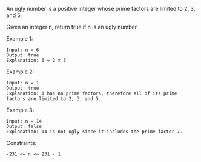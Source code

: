 An ugly number is a positive integer whose prime factors are limited to 2, 3, and 5.

Given an integer n, return true if n is an ugly number.

Example 1:

    Input: n = 6
    Output: true
    Explanation: 6 = 2 × 3

Example 2:

    Input: n = 1
    Output: true
    Explanation: 1 has no prime factors, therefore all of its prime factors are limited to 2, 3, and 5.

Example 3:

    Input: n = 14
    Output: false
    Explanation: 14 is not ugly since it includes the prime factor 7.

Constraints:

    -231 <= n <= 231 - 1
